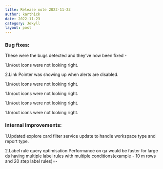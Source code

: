 ```yaml
---
title: Release note 2022-11-23
author: karthick
date: 2022-11-23
category: Jekyll
layout: post
---
```


### **Bug fixes:**
These were the bugs detected and they’ve now been fixed -

1.In/out icons were not looking right.

2.Link Pointer was showing up when alerts are disabled.

1.In/out icons were not looking right.

1.In/out icons were not looking right.

1.In/out icons were not looking right.

1.In/out icons were not looking right.

### **Internal Improvements:**

1.Updated explore card filter service update to handle workspace type and report type.

2.Label rule query optimisation.Performance on qa would be faster for large ds having multiple label rules with multiple conditions(example - 10 m rows and 20 step label rules)=-
